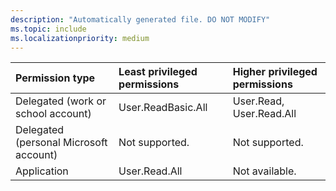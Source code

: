 ```yaml
---
description: "Automatically generated file. DO NOT MODIFY"
ms.topic: include
ms.localizationpriority: medium
---
```


|Permission type|Least privileged permissions|Higher privileged permissions|
|:---|:---|:---|
|Delegated (work or school account)|User.ReadBasic.All|User.Read, User.Read.All|
|Delegated (personal Microsoft account)|Not supported.|Not supported.|
|Application|User.Read.All|Not available.|

